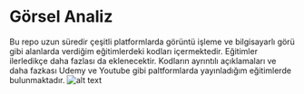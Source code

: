 # Görsel Analiz
Bu repo uzun süredir çeşitli platformlarda görüntü işleme ve bilgisayarlı görü gibi alanlarda verdiğim eğitimlerdeki kodları içermektedir. Eğitimler ilerledikçe daha fazlası da eklenecektir. Kodların ayrıntılı açıklamaları ve daha fazkası Udemy ve Youtube gibi paltformlarda yayınladığım eğitimlerde bulunmaktadır.
![alt text](https://miro.medium.com/proxy/1*s9raSe9mLeSSuxE3API-ZA.gif)
